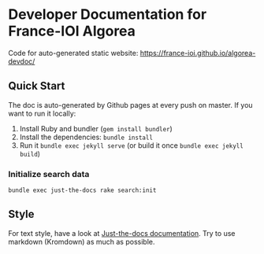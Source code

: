 # Developer Documentation for France-IOI Algorea

Code for auto-generated static website: https://france-ioi.github.io/algorea-devdoc/

## Quick Start

The doc is auto-generated by Github pages at every push on master. If you want to run it locally:

1. Install Ruby and bundler (`gem install bundler`)
1. Install the dependencies: `bundle install`
1. Run it `bundle exec jekyll serve` (or build it once `bundle exec jekyll build`)

### Initialize search data

```
bundle exec just-the-docs rake search:init
```

## Style

For text style, have a look at [Just-the-docs documentation](https://pmarsceill.github.io/just-the-docs/docs/ui-components). Try to use markdown (Kromdown) as much as possible.